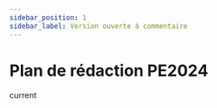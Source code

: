 ```yaml
---
sidebar_position: 1
sidebar_label: Version ouverte à commentaire
---
```


# Plan de rédaction PE2024


current

